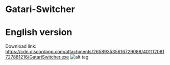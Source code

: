 # Gatari-Switcher
# English version
Download link: https://cdn.discordapp.com/attachments/265893535616729088/401112081727881216/GatariSwitcher.exe
![alt tag](https://cdn.discordapp.com/attachments/316589206988128256/465238634803494922/ss2018-07-07at09.31.28.png)
